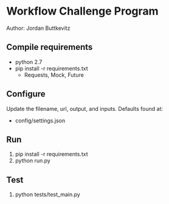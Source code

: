 # Workflow Challenge Program
Author: Jordan Buttkevitz

## Compile requirements
  * python 2.7
  * pip install -r requirements.txt
    * Requests, Mock, Future

## Configure
  Update the filename, url, output, and inputs.
  Defaults found at:
  * config/settings.json

## Run
  1. pip install -r requirements.txt
  2. python run.py

## Test
  1. python tests/test_main.py
